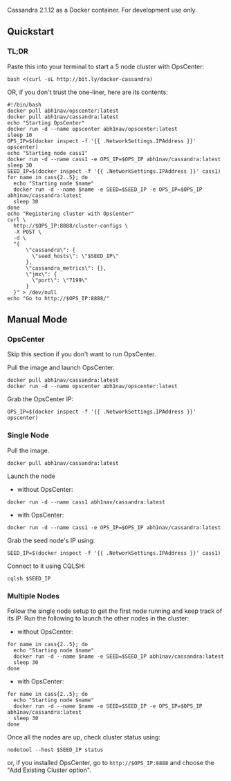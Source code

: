 Cassandra 2.1.12 as a Docker container. For development use only.

## Quickstart

### TL;DR

Paste this into your terminal to start a 5 node cluster with OpsCenter:

```
bash <(curl -sL http://bit.ly/docker-cassandra)
```

OR, if you don't trust the one-liner, here are its contents:

```
#!/bin/bash
docker pull abh1nav/opscenter:latest
docker pull abh1nav/cassandra:latest
echo "Starting OpsCenter"
docker run -d --name opscenter abh1nav/opscenter:latest
sleep 10
OPS_IP=$(docker inspect -f '{{ .NetworkSettings.IPAddress }}' opscenter)
echo "Starting node cass1"
docker run -d --name cass1 -e OPS_IP=$OPS_IP abh1nav/cassandra:latest
sleep 30
SEED_IP=$(docker inspect -f '{{ .NetworkSettings.IPAddress }}' cass1)
for name in cass{2..5}; do
  echo "Starting node $name"
  docker run -d --name $name -e SEED=$SEED_IP -e OPS_IP=$OPS_IP abh1nav/cassandra:latest
  sleep 30
done
echo "Registering cluster with OpsCenter"
curl \
  http://$OPS_IP:8888/cluster-configs \
  -X POST \
  -d \
  "{
      \"cassandra\": {
        \"seed_hosts\": \"$SEED_IP\"
      },
      \"cassandra_metrics\": {},
      \"jmx\": {
        \"port\": \"7199\"
      }
  }" > /dev/null
echo "Go to http://$OPS_IP:8888/"
```

## Manual Mode

### OpsCenter
Skip this section if you don't want to run OpsCenter.

Pull the image and launch OpsCenter.

```
docker pull abh1nav/cassandra:latest
docker run -d --name opscenter abh1nav/opscenter:latest
```

Grab the OpsCenter IP:

```
OPS_IP=$(docker inspect -f '{{ .NetworkSettings.IPAddress }}' opscenter)
```

### Single Node
Pull the image.

```
docker pull abh1nav/cassandra:latest
```

Launch the node

  - without OpsCenter:

```
docker run -d --name cass1 abh1nav/cassandra:latest
```

  - with OpsCenter:

```
docker run -d --name cass1 -e OPS_IP=$OPS_IP abh1nav/cassandra:latest
```

Grab the seed node's IP using:

```
SEED_IP=$(docker inspect -f '{{ .NetworkSettings.IPAddress }}' cass1)
```

Connect to it using CQLSH:

```
cqlsh $SEED_IP
```

### Multiple Nodes

Follow the single node setup to get the first node running and keep track of its IP. Run the following to launch the other nodes in the cluster:
  - without OpsCenter:

```
for name in cass{2..5}; do
  echo "Starting node $name"
  docker run -d --name $name -e SEED=$SEED_IP abh1nav/cassandra:latest
  sleep 30
done
```

  - with OpsCenter:

```
for name in cass{2..5}; do
  echo "Starting node $name"
  docker run -d --name $name -e SEED=$SEED_IP -e OPS_IP=$OPS_IP abh1nav/cassandra:latest
  sleep 30
done
```

Once all the nodes are up, check cluster status using:

```
nodetool --host $SEED_IP status
```

or, if you installed OpsCenter, go to `http://$OPS_IP:8888` and choose the "Add Existing Cluster option".
